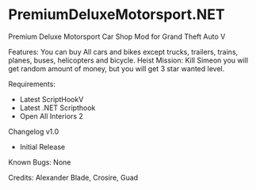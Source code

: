 # PremiumDeluxeMotorsport.NET
Premium Deluxe Motorsport Car Shop Mod for Grand Theft Auto V

Features:
You can buy All cars and bikes except trucks, trailers, trains, planes, buses, helicopters and bicycle.
Heist Mission: Kill Simeon you will get random amount of money, but you will get 3 star wanted level.

Requirements:
- Latest ScriptHookV
- Latest .NET Scripthook
- Open All Interiors 2

Changelog
v1.0
- Initial Release

Known Bugs:
None

Credits:
Alexander Blade, Crosire, Guad
